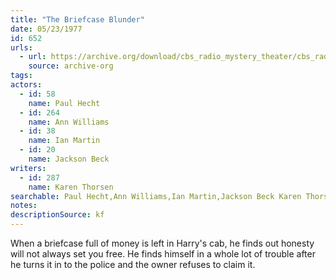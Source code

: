 ```yaml
---
title: "The Briefcase Blunder"
date: 05/23/1977
id: 652
urls: 
  - url: https://archive.org/download/cbs_radio_mystery_theater/cbs_radio_mystery_theater-0651-0700.zip/cbs_radio_mystery_theater-0651-0700%2Fcbsrmt_0652_the_briefcase_blunder.mp3
    source: archive-org
tags: 
actors:  
  - id: 58
    name: Paul Hecht  
  - id: 264
    name: Ann Williams  
  - id: 38
    name: Ian Martin  
  - id: 20
    name: Jackson Beck
writers:  
  - id: 287
    name: Karen Thorsen
searchable: Paul Hecht,Ann Williams,Ian Martin,Jackson Beck Karen Thorsen
notes: 
descriptionSource: kf
---
```

When a briefcase full of money is left in Harry's cab, he finds out honesty will not always set you free. He finds himself in a whole lot of trouble after he turns it in to the police and the owner refuses to claim it.